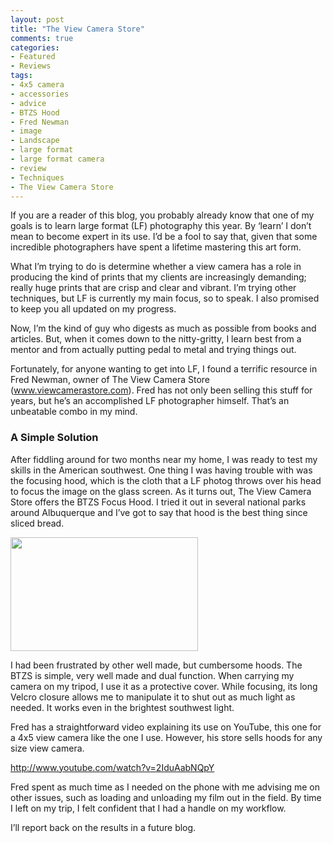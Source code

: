 ```yaml
---
layout: post
title: "The View Camera Store"
comments: true
categories:
- Featured
- Reviews
tags:
- 4x5 camera
- accessories
- advice
- BTZS Hood
- Fred Newman
- image
- Landscape
- large format
- large format camera
- review
- Techniques
- The View Camera Store
---
```

If you are a reader of this blog, you probably already know that one of my goals is to learn large format (LF) photography this year. By ‘learn’ I don’t mean to become expert in its use. I’d be a fool to say that, given that some incredible photographers have spent a lifetime mastering this art form.

What I’m trying to do is determine whether a view camera has a role in producing the kind of prints that my clients are increasingly demanding; really huge prints that are crisp and clear and vibrant. I’m trying other techniques, but LF is currently my main focus, so to speak. I also promised to keep you all updated on my progress.

Now, I’m the kind of guy who digests as much as possible from books and articles. But, when it comes down to the nitty-gritty, I learn best from a mentor and from actually putting pedal to metal and trying things out.

Fortunately, for anyone wanting to get into LF, I found a terrific resource in Fred Newman, owner of The View Camera Store (<a href="http://www.viewcamerastore.com">www.viewcamerastore.com</a>). Fred has not only been selling this stuff for years, but he’s an accomplished LF photographer himself. That’s an unbeatable combo in my mind.
<h3>A Simple Solution</h3>
After fiddling around for two months near my home, I was ready to test my skills in the American southwest. One thing I was having trouble with was the focusing hood, which is the cloth that a LF photog throws over his head to focus the image on the glass screen. As it turns out, The View Camera Store offers the BTZS Focus Hood. I tried it out in several national parks around Albuquerque and I’ve got to say that hood is the best thing since sliced bread.

<a href="http://blog.lesterpickerphoto.com/wp-content/uploads/2011/06/hood.jpg"><img class="size-medium wp-image-1214" title="hood" src="http://blog.lesterpickerphoto.com/wp-content/uploads/2011/06/hood-300x182.jpg" alt="" width="300" height="182" /></a>
<p style="text-align: center;"></p>
I had been frustrated by other well made, but cumbersome hoods. The BTZS is simple, very well made and dual function. When carrying my camera on my tripod, I use it as a protective cover. While focusing, its long Velcro closure allows me to manipulate it to shut out as much light as needed. It works even in the brightest southwest light.

Fred has a straightforward video explaining its use on YouTube, this one for a 4x5 view camera like the one I use. However, his store sells hoods for any size view camera.

<a href="http://www.youtube.com/watch?v=2IduAabNQpY">http://www.youtube.com/watch?v=2IduAabNQpY</a>

Fred spent as much time as I needed on the phone with me advising me on other issues, such as loading and unloading my film out in the field. By time I left on my trip, I felt confident that I had a handle on my workflow.

I’ll report back on the results in a future blog.